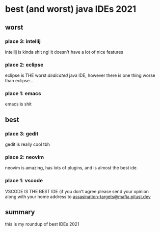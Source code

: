# best (and worst) java IDEs 2021

## worst
### place 3: intellij
intellij is kinda shit ngl it doesn't have a lot of nice features


### place 2: eclipse
eclipse is THE worst _dedicated_ java IDE, however there is one thing worse than eclipse...


### place 1: emacs
emacs is shit


## best

### place 3: gedit
gedit is really cool tbh

### place 2: neovim
neovim is amazing, has lots of plugins, and is almost the best ide.

### place 1: vscode
VSCODE IS THE BEST IDE (if you don't agree please send your opinion along with your home address to [assasination-targets@mafia.pitust.dev](mailto:assasination-targets@mafia.pitust.dev)

## summary

this is my roundup of best IDEs 2021
